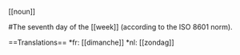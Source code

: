 [[noun]]

#The seventh day of the [[week]] (according to the ISO 8601 norm).

==Translations==
*fr: [[dimanche]]
*nl: [[zondag]]